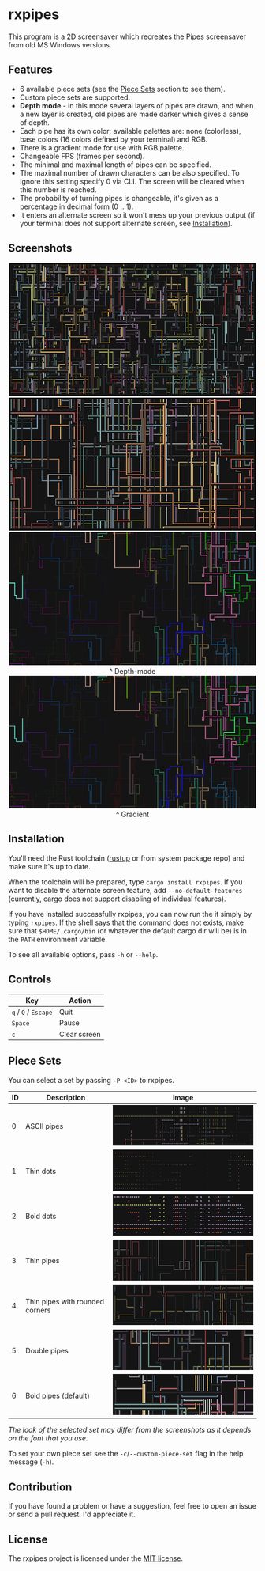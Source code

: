 # rxpipes
This program is a 2D screensaver which recreates the Pipes screensaver from old MS Windows versions.

## Features
- 6 available piece sets (see the [Piece Sets](#piece-sets) section to see them).
- Custom piece sets are supported.
- **Depth mode** - in this mode several layers of pipes are drawn, and when a new layer is created,
old pipes are made darker which gives a sense of depth.
- Each pipe has its own color; available palettes are: none (colorless), base colors (16 colors
defined by your terminal) and RGB.
- There is a gradient mode for use with RGB palette.
- Changeable FPS (frames per second).
- The minimal and maximal length of pipes can be specified.
- The maximal number of drawn characters can be also specified. To ignore this setting specify 0
via CLI. The screen will be cleared when this number is reached.
- The probability of turning pipes is changeable, it's given as a percentage in decimal form (0 .. 1).
- It enters an alternate screen so it won't mess up your previous output (if your terminal does not
support alternate screen, see [Installation](#installation)).

## Screenshots

<p align="center">
  <img src="screenshots/screenshot_1.png" alt="First screenshot with doubled pipes" width="500">
  <img src="screenshots/screenshot_2.png" alt="Second screenshot with bold pipes" width="500">
  <img src="screenshots/screenshot_3.png" alt="Third screenshot with depth-mode" width="500">
  ^ Depth-mode
  <img src="screenshots/screenshot_3.png" alt="Fourth screenshot with enabled gradient mode" width="500">
  ^ Gradient
</p>

## Installation
You'll need the Rust toolchain ([rustup](https://rustup.rs/) or from system package repo) and make
sure it's up to date.

When the toolchain will be prepared, type `cargo install rxpipes`. If you want to disable the
alternate screen feature, add `--no-default-features` (currently, cargo does not support disabling
of individual features).

If you have installed successfully rxpipes, you can now run the it simply by typing `rxpipes`. If
the shell says that the command does not exists, make sure that `$HOME/.cargo/bin` (or whatever the
default cargo dir will be) is in the `PATH` environment variable.

To see all available options, pass `-h` or `--help`.

## Controls
| Key                  | Action       |
|----------------------|--------------|
| `q` / `Q` / `Escape` | Quit         |
| `Space`              | Pause        |
| `c`                  | Clear screen |

## Piece Sets

You can select a set by passing `-P <ID>` to rxpipes.

| ID | Description                     | Image                             |
|----|---------------------------------|-----------------------------------|
| 0  | ASCII pipes                     | ![](screenshots/screenshot_p0.png) |
| 1  | Thin dots                       | ![](screenshots/screenshot_p1.png) |
| 2  | Bold dots                       | ![](screenshots/screenshot_p2.png) |
| 3  | Thin pipes                      | ![](screenshots/screenshot_p3.png) |
| 4  | Thin pipes with rounded corners | ![](screenshots/screenshot_p4.png) |
| 5  | Double pipes                    | ![](screenshots/screenshot_p5.png) |
| 6  | Bold pipes (default)            | ![](screenshots/screenshot_p6.png) |

*The look of the selected set may differ from the screenshots as it depends on the font that you use.*

To set your own piece set see the `-c`/`--custom-piece-set` flag in the help message (`-h`).

## Contribution
If you have found a problem or have a suggestion, feel free to open an issue or send a pull request.
I'd appreciate it.

## License
The rxpipes project is licensed under the [MIT license](LICENSE.md).
